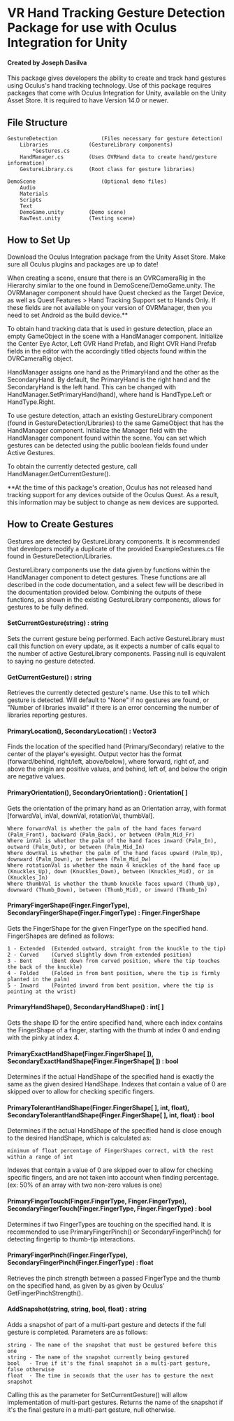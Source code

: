 # VR Hand Tracking Gesture Detection Package for use with Oculus Integration for Unity
#### Created by Joseph Dasilva
This package gives developers the ability to create and track hand gestures using Oculus's hand tracking technology. Use of this package requires packages that
come with Oculus Integration for Unity, available on the Unity Asset Store. It is required to have Version 14.0 or newer.

## File Structure
	GestureDetection              (Files necessary for gesture detection)
		Libraries             (GestureLibrary components)
			*Gestures.cs
		HandManager.cs        (Uses OVRHand data to create hand/gesture information)
		GestureLibrary.cs     (Root class for gesture libraries)

	DemoScene                     (Optional demo files)
		Audio
		Materials
		Scripts
		Text
		DemoGame.unity        (Demo scene)
		RawTest.unity         (Testing scene)

## How to Set Up
Download the Oculus Integration package from the Unity Asset Store. Make sure all Oculus plugins and packages are up to date!

When creating a scene, ensure that there is an OVRCameraRig in the Hierarchy similar to the one found in DemoScene/DemoGame.unity. The OVRManager component
should have Quest checked as the Target Device, as well as Quest Features > Hand Tracking Support set to Hands Only. If these fields are not available on your version of OVRManager, then you need to set Android as the build device.**

To obtain hand tracking data that is used in gesture detection, place an empty GameObject in the scene with a HandManager component. Initialize the Center Eye
Actor, Left OVR Hand Prefab, and Right OVR Hand Prefab fields in the editor with the accordingly titled objects found within the OVRCameraRig object.

HandManager assigns one hand as the PrimaryHand and the other as the SecondaryHand. By default, the PrimaryHand is the right hand and the SecondaryHand is the
left hand. This can be changed with HandManager.SetPrimaryHand(hand), where hand is HandType.Left or HandType.Right.

To use gesture detection, attach an existing GestureLibrary component (found in GestureDetection/Libraries) to the same GameObject that has the HandManager 
component. Initialize the Manager field with the HandManager component found within the scene. You can set which gestures can be detected using the public 
boolean fields found under Active Gestures.

To obtain the currently detected gesture, call HandManager.GetCurrentGesture().

**At the time of this package's creation, Oculus has not released hand tracking support for any devices outside of the Oculus Quest. As a result, this
information may be subject to change as new devices are supported.

## How to Create Gestures
Gestures are detected by GestureLibrary components. It is recommended that developers modify a duplicate of the provided ExampleGestures.cs file found
in GestureDetection/Libraries.

GestureLibrary components use the data given by functions within the HandManager component to detect gestures. These functions are all described in the code
documentation, and a select few will be described in the documentation provided below. Combining the outputs of these functions, as shown in the existing
GestureLibrary components, allows for gestures to be fully defined.


#### SetCurrentGesture(string) : string
Sets the current gesture being performed. Each active GestureLibrary must call this function on every update, as it expects a number of calls equal to the
number of active GestureLibrary components. Passing null is equivalent to saying no gesture detected.


#### GetCurrentGesture() : string
Retrieves the currently detected gesture's name. Use this to tell which gesture is detected. Will default to "None" if no gestures are found, or "Number of
libraries invalid" if there is an error concerning the number of libraries reporting gestures.


#### PrimaryLocation(), SecondaryLocation() : Vector3
Finds the location of the specified hand (Primary/Secondary) relative to the center of the player's eyesight. Output vector has the format (forward/behind,
right/left, above/below), where forward, right of, and above the origin are positive values, and behind, left of, and below the origin are negative values.


#### PrimaryOrientation(), SecondaryOrientation() : Orientation[ ]
Gets the orientation of the primary hand as an Orientation array, with format [forwardVal, inVal, downVal, rotationVal, thumbVal].

    Where forwardVal is whether the palm of the hand faces forward (Palm_Front), backward (Palm_Back), or between (Palm_Mid_Fr)
    Where inVal is whether the palm of the hand faces inward (Palm_In), outward (Palm_Out), or between (Palm_Mid_In)
    Where downVal is whether the palm of the hand faces upward (Palm_Up), downward (Palm_Down), or between (Palm_Mid_Dw)
    Where rotationVal is whether the main 4 knuckles of the hand face up (Knuckles_Up), down (Knuckles_Down), between (Knuckles_Mid), or in (Knuckles_In)
    Where thumbVal is whether the thumb knuckle faces upward (Thumb_Up), downward (Thumb_Down), between (Thumb_Mid), or inward (Thumb_In)


#### PrimaryFingerShape(Finger.FingerType), SecondaryFingerShape(Finger.FingerType) : Finger.FingerShape
Gets the FingerShape for the given FingerType on the specified hand. FingerShapes are defined as follows:

    1 - Extended  (Extended outward, straight from the knuckle to the tip)
    2 - Curved    (Curved slightly down from extended position)
    3 - Bent      (Bent down from curved position, where the tip touches the back of the knuckle)
    4 - Folded    (Folded in from bent position, where the tip is firmly planted in the palm)
    5 - Inward    (Pointed inward from bent position, where the tip is pointing at the wrist)


#### PrimaryHandShape(), SecondaryHandShape() : int[ ]
Gets the shape ID for the entire specified hand, where each index contains the FingerShape of a finger, starting with the thumb at index 0 and ending with the
pinky at index 4.


#### PrimaryExactHandShape(Finger.FingerShape[ ]), SecondaryExactHandShape(Finger.FingerShape[ ]) : bool
Determines if the actual HandShape of the specified hand is exactly the same as the given desired HandShape. Indexes that contain a value of 0 are skipped over
to allow for checking specific fingers.

#### PrimaryTolerantHandShape(Finger.FingerShape[ ], int, float), SecondaryTolerantHandShape(Finger.FingerShape[ ], int, float) : bool
Determines if the actual HandShape of the specified hand is close enough to the desired HandShape, which is calculated as:

    minimum of float percentage of FingerShapes correct, with the rest within a range of int

Indexes that contain a value of 0 are skipped over to allow for checking specific fingers, and are not taken into account when finding percentage. (ex: 50% of
an array with two non-zero values is one)


#### PrimaryFingerTouch(Finger.FingerType, Finger.FingerType), SecondaryFingerTouch(Finger.FingerType, Finger.FingerType) : bool
Determines if two FingerTypes are touching on the specified hand. It is recommended to use PrimaryFingerPinch() or SecondaryFingerPinch() for detecting
fingertip to thumb-tip interactions.


#### PrimaryFingerPinch(Finger.FingerType), SecondaryFingerPinch(Finger.FingerType) : float
Retrieves the pinch strength between a passed FingerType and the thumb on the specified hand, as given by as given by Oculus' GetFingerPinchStrength().


#### AddSnapshot(string, string, bool, float) : string
Adds a snapshot of part of a multi-part gesture and detects if the full gesture is completed. Parameters are as follows:

    string - The name of the snapshot that must be gestured before this one
    string - The name of the snapshot currently being gestured
    bool   - True if it's the final snapshot in a multi-part gesture, false otherwise
    float  - The time in seconds that the user has to gesture the next snapshot

Calling this as the parameter for SetCurrentGesture() will allow implementation of multi-part gestures. Returns the name of the snapshot if it's the final
gesture in a multi-part gesture, null otherwise.

